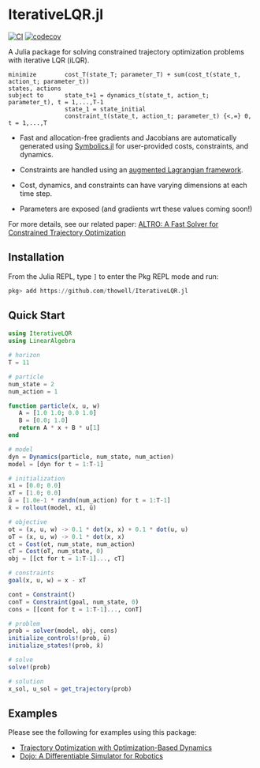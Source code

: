 # IterativeLQR.jl
[![CI](https://github.com/thowell/IterativeLQR.jl/actions/workflows/CI.yml/badge.svg)](https://github.com/thowell/IterativeLQR.jl/actions/workflows/CI.yml)
[![codecov](https://codecov.io/gh/thowell/IterativeLQR.jl/branch/main/graph/badge.svg?token=FGM33O1K1E)](https://codecov.io/gh/thowell/IterativeLQR.jl)

A Julia package for solving constrained trajectory optimization problems with iterative LQR (iLQR). 

```
minimize        cost_T(state_T; parameter_T) + sum(cost_t(state_t, action_t; parameter_t))
states, actions
subject to      state_t+1 = dynamics_t(state_t, action_t; parameter_t), t = 1,...,T-1 
                state_1 = state_initial
                constraint_t(state_t, action_t; parameter_t) {<,=} 0,   t = 1,...,T
```


- Fast and allocation-free gradients and Jacobians are automatically generated using [Symbolics.jl](https://github.com/JuliaSymbolics/Symbolics.jl) for user-provided costs, constraints, and dynamics. 

- Constraints are handled using an [augmented Lagrangian framework](https://en.wikipedia.org/wiki/Augmented_Lagrangian_method). 

- Cost, dynamics, and constraints can have varying dimensions at each time step.

- Parameters are exposed (and gradients wrt these values coming soon!)

For more details, see our related paper: [ALTRO: A Fast Solver for Constrained Trajectory Optimization](http://roboticexplorationlab.org/papers/altro-iros.pdf)

## Installation
From the Julia REPL, type `]` to enter the Pkg REPL mode and run:
```julia
pkg> add https://github.com/thowell/IterativeLQR.jl
```

## Quick Start 
```julia
using IterativeLQR 
using LinearAlgebra

# horizon 
T = 11 

# particle 
num_state = 2
num_action = 1 

function particle(x, u, w)
   A = [1.0 1.0; 0.0 1.0]
   B = [0.0; 1.0] 
   return A * x + B * u[1]
end

# model
dyn = Dynamics(particle, num_state, num_action)
model = [dyn for t = 1:T-1] 

# initialization
x1 = [0.0; 0.0] 
xT = [1.0; 0.0]
ū = [1.0e-1 * randn(num_action) for t = 1:T-1] 
x̄ = rollout(model, x1, ū)

# objective 
ot = (x, u, w) -> 0.1 * dot(x, x) + 0.1 * dot(u, u)
oT = (x, u, w) -> 0.1 * dot(x, x)
ct = Cost(ot, num_state, num_action)
cT = Cost(oT, num_state, 0)
obj = [[ct for t = 1:T-1]..., cT]

# constraints
goal(x, u, w) = x - xT

cont = Constraint()
conT = Constraint(goal, num_state, 0)
cons = [[cont for t = 1:T-1]..., conT] 

# problem
prob = solver(model, obj, cons)
initialize_controls!(prob, ū)
initialize_states!(prob, x̄)

# solve
solve!(prob)

# solution
x_sol, u_sol = get_trajectory(prob)
```
## Examples 

Please see the following for examples using this package: 

- [Trajectory Optimization with Optimization-Based Dynamics](https://github.com/thowell/optimization_dynamics) 
- [Dojo: A Differentiable Simulator for Robotics](https://github.com/dojo-sim/Dojo.jl)
